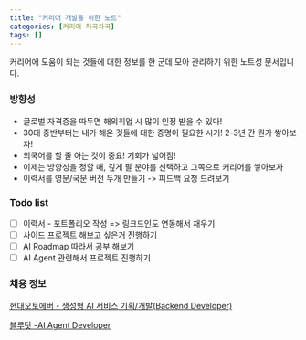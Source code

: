 ```yaml
---
title: "커리어 개발을 위한 노트"
categories: [커리어 차곡차곡]
tags: []
---
```


커리어에 도움이 되는 것들에 대한 정보를 한 군데 모아 관리하기 위한 노트성 문서입니다.

### 방향성

- 글로벌 자격증을 따두면 해외취업 시 많이 인정 받을 수 있다!
- 30대 중반부터는 내가 해온 것들에 대한 증명이 필요한 시기! 2-3년 간 뭔가 쌓아보자!
- 외국어를 할 줄 아는 것이 중요! 기회가 넓어짐!
- 이제는 방향성을 정할 때, 깊게 팔 분야를 선택하고 그쪽으로 커리어를 쌓아보자
- 이력서를 영문/국문 버전 두개 만들기 -> 피드백 요청 드려보기

### Todo list

- [ ] 이력서 - 포트폴리오 작성 => 링크드인도 연동해서 채우기
- [ ] 사이드 프로젝트 해보고 싶은거 진행하기
- [ ] AI Roadmap 따라서 공부 해보기
- [ ] AI Agent 관련해서 프로젝트 진행하기

### 채용 정보

[현대오토에버 - 생성형 AI 서비스 기획/개발(Backend Developer)](https://www.linkedin.com/jobs/search/?alertAction=viewjobs&currentJobId=4093071374&distance=25&f_TPR=a1734607674-&geoId=103588929&keywords=%EC%86%8C%ED%94%84%ED%8A%B8%EC%9B%A8%EC%96%B4%20%EC%97%94%EC%A7%80%EB%8B%88%EC%96%B4&origin=JOB_ALERT_IN_APP_NOTIFICATION&originToLandingJobPostings=4104151391&savedSearchId=14685528684&sortBy=R&start=50)

[블루닷 -AI Agent Developer](https://www.linkedin.com/jobs/search/?alertAction=viewjobs&currentJobId=4083272693&distance=25&f_TPR=a1734607674-&geoId=103588929&keywords=%EC%86%8C%ED%94%84%ED%8A%B8%EC%9B%A8%EC%96%B4%20%EC%97%94%EC%A7%80%EB%8B%88%EC%96%B4&origin=JOB_ALERT_IN_APP_NOTIFICATION&originToLandingJobPostings=4104151391&savedSearchId=14685528684&sortBy=R&start=50)
